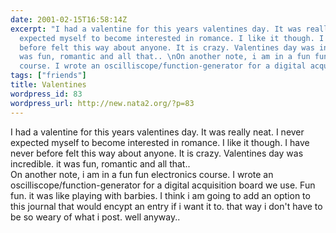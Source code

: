 ```yaml
---
date: 2001-02-15T16:58:14Z
excerpt: "I had a valentine for this years valentines day. It was really neat. I never
  expected myself to become interested in romance. I like it though. I have never
  before felt this way about anyone. It is crazy. Valentines day was incredible. it
  was fun, romantic and all that.. \nOn another note, i am in a fun fun electronics
  course. I wrote an oscilliscope/function-generator for a digital acquisiti..."
tags: ["friends"]
title: Valentines
wordpress_id: 83
wordpress_url: http://new.nata2.org/?p=83
---
```


I had a valentine for this years valentines day. It was really neat. I never expected myself to become interested in romance. I like it though. I have never before felt this way about anyone. It is crazy. Valentines day was incredible. it was fun, romantic and all that.. <br>
On another note, i am in a fun fun electronics course. I wrote an oscilliscope/function-generator for a digital acquisition board we use. Fun fun. it was like playing with barbies. I think i am going to add an option to this journal that would encypt an entry if i want it to. that way i don't have to be so weary of what i post. well anyway.. 
